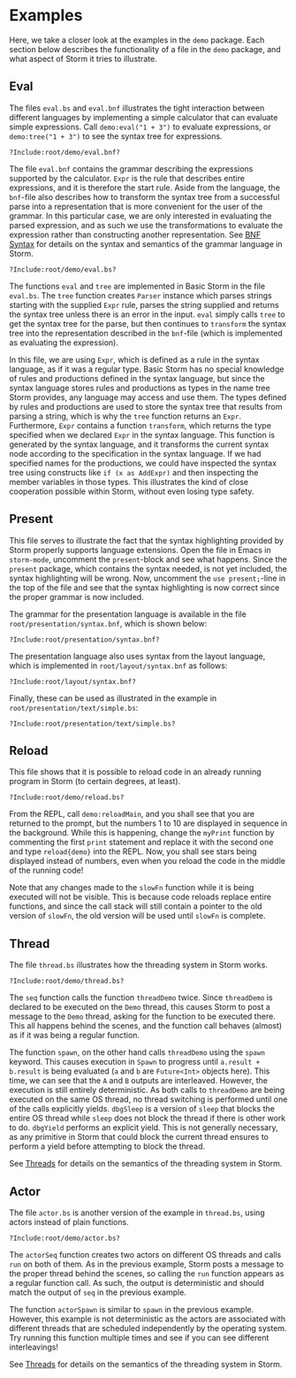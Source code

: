 Examples
=========

Here, we take a closer look at the examples in the `demo` package. Each section below describes the
functionality of a file in the `demo` package, and what aspect of Storm it tries to illustrate.


Eval
-----

The files `eval.bs` and `eval.bnf` illustrates the tight interaction between different languages by
implementing a simple calculator that can evaluate simple expressions. Call `demo:eval("1 + 3")` to
evaluate expressions, or `demo:tree("1 + 3")` to see the syntax tree for expressions.

```
?Include:root/demo/eval.bnf?
```

The file `eval.bnf` contains the grammar describing the expressions supported by the
calculator. `Expr` is the rule that describes entire expressions, and it is therefore the start
rule. Aside from the language, the `bnf`-file also describes how to transform the syntax tree from a
successful parse into a representation that is more convenient for the user of the grammar. In this
particular case, we are only interested in evaluating the parsed expression, and as such we use the
transformations to evaluate the expression rather than constructing another representation. See
[BNF Syntax](md://BNF_Syntax) for details on the syntax and semantics of the grammar language in Storm.

```
?Include:root/demo/eval.bs?
```

The functions `eval` and `tree` are implemented in Basic Storm in the file `eval.bs`. The `tree`
function creates `Parser` instance which parses strings starting with the supplied `Expr` rule,
parses the string supplied and returns the syntax tree unless there is an error in the input. `eval`
simply calls `tree` to get the syntax tree for the parse, but then continues to `transform` the
syntax tree into the representation described in the `bnf`-file (which is implemented as evaluating
the expression).

In this file, we are using `Expr`, which is defined as a rule in the syntax language, as if it was a
regular type. Basic Storm has no special knowledge of rules and productions defined in the syntax
language, but since the syntax language stores rules and productions as types in the name tree Storm
provides, any language may access and use them. The types defined by rules and productions are used
to store the syntax tree that results from parsing a string, which is why the `tree` function
returns an `Expr`. Furthermore, `Expr` contains a function `transform`, which returns the type
specified when we declared `Expr` in the syntax language. This function is generated by the syntax
language, and it transforms the current syntax node according to the specification in the syntax
language. If we had specified names for the productions, we could have inspected the syntax tree
using constructs like `if (x as AddExpr)` and then inspecting the member variables in those
types. This illustrates the kind of close cooperation possible within Storm, without even losing
type safety.


Present
--------

This file serves to illustrate the fact that the syntax highlighting provided by Storm properly
supports language extensions. Open the file in Emacs in `storm-mode`, uncomment the `present`-block
and see what happens. Since the `present` package, which contains the syntax needed, is not yet
included, the syntax highlighting will be wrong. Now, uncomment the `use present;`-line in the top
of the file and see that the syntax highlighting is now correct since the proper grammar is now
included.

The grammar for the presentation language is available in the file `root/presentation/syntax.bnf`, which
is shown below:

```
?Include:root/presentation/syntax.bnf?
```

The presentation language also uses syntax from the layout language, which is implemented in
`root/layout/syntax.bnf` as follows:

```
?Include:root/layout/syntax.bnf?
```

Finally, these can be used as illustrated in the example in `root/presentation/text/simple.bs`:

```
?Include:root/presentation/text/simple.bs?
```

Reload
-------

This file shows that it is possible to reload code in an already running program in Storm (to
certain degrees, at least).

```
?Include:root/demo/reload.bs?
```

From the REPL, call `demo:reloadMain`, and you shall see that you are returned to the prompt, but
the numbers 1 to 10 are displayed in sequence in the background. While this is happening, change the
`myPrint` function by commenting the first `print` statement and replace it with the second one and
type `reload{demo}` into the REPL. Now, you shall see stars being displayed instead of numbers, even
when you reload the code in the middle of the running code!

Note that any changes made to the `slowFn` function while it is being executed will not be
visible. This is because code reloads replace entire functions, and since the call stack will still
contain a pointer to the old version of `slowFn`, the old version will be used until `slowFn` is
complete.

Thread
-------

The file `thread.bs` illustrates how the threading system in Storm works.

```
?Include:root/demo/thread.bs?
```

The `seq` function calls the function `threadDemo` twice. Since `threadDemo` is declared to be
executed on the `Demo` thread, this causes Storm to post a message to the `Demo` thread, asking for
the function to be executed there. This all happens behind the scenes, and the function call behaves
(almost) as if it was being a regular function.

The function `spawn`, on the other hand calls `threadDemo` using the `spawn` keyword. This causes
execution in `Spawn` to progress until `a.result + b.result` is being evaluated (`a` and `b` are
`Future<Int>` objects here). This time, we can see that the `A` and `B` outputs are
interleaved. However, the execution is still entirely deterministic. As both calls to `threadDemo`
are being executed on the same OS thread, no thread switching is performed until one of the calls
explicitly yields. `dbgSleep` is a version of `sleep` that blocks the entire OS thread while `sleep`
does not block the thread if there is other work to do. `dbgYield` performs an explicit yield. This
is not generally necessary, as any primitive in Storm that could block the current thread ensures
to perform a yield before attempting to block the thread.

See [Threads](md://Storm/Threads) for details on the semantics of the threading system in Storm.


Actor
------

The file `actor.bs` is another version of the example in `thread.bs`, using actors instead of plain
functions.

```
?Include:root/demo/actor.bs?
```

The `actorSeq` function creates two actors on different OS threads and calls `run` on
both of them. As in the previous example, Storm posts a message to the proper thread behind the
scenes, so calling the `run` function appears as a regular function call. As such, the output is
deterministic and should match the output of `seq` in the previous example.

The function `actorSpawn` is similar to `spawn` in the previous example. However, this example is
not deterministic as the actors are associated with different threads that are scheduled
independently by the operating system. Try running this function multiple times and see if you can
see different interleavings!

See [Threads](md://Storm/Threads) for details on the semantics of the threading system in Storm.
